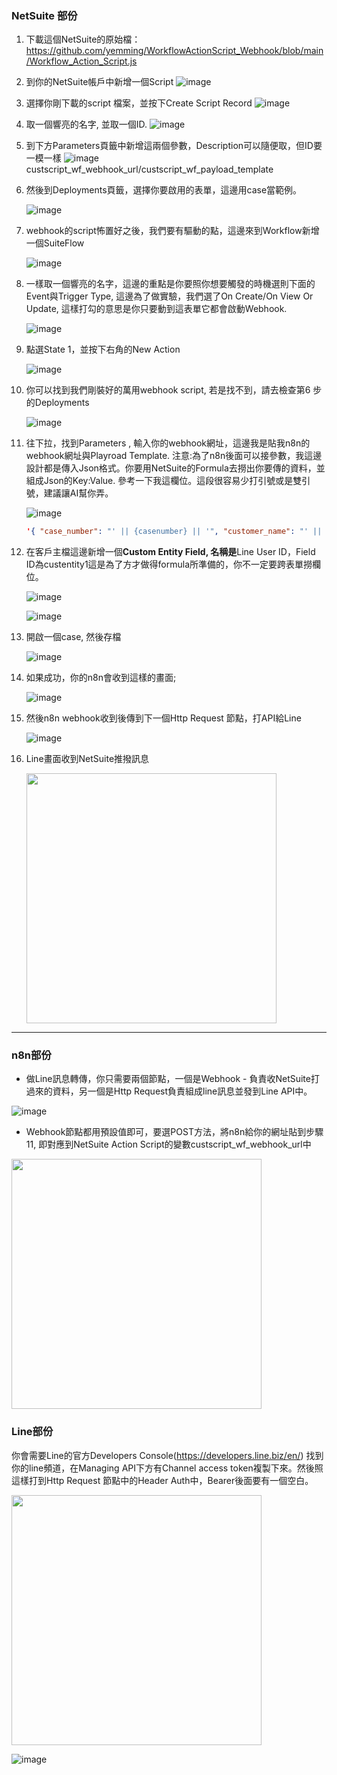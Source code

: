 ### NetSuite 部份

1. 下載這個NetSuite的原始檔：https://github.com/yemming/WorkflowActionScript_Webhook/blob/main/Workflow_Action_Script.js
2. 到你的NetSuite帳戶中新增一個Script
    ![image](https://github.com/user-attachments/assets/613b1538-a6bc-492e-a2ed-0ce74ec3f10d)    
3. 選擇你剛下載的script 檔案，並按下Create Script Record
    ![image](https://github.com/user-attachments/assets/bfdb5a18-87a6-4c1c-a327-8df7a46c0683)
4. 取一個響亮的名字, 並取一個ID.
    ![image](https://github.com/user-attachments/assets/9495730a-e61f-4699-a9f7-140f10fa2fd2)
5. 到下方Parameters頁籤中新增這兩個參數，Description可以隨便取，但ID要一模一樣
    ![image](https://github.com/user-attachments/assets/d6f097cd-4a24-491a-8e29-54b3d6f01779)
    custscript_wf_webhook_url/custscript_wf_payload_template    
6. 然後到Deployments頁籤，選擇你要啟用的表單，這邊用case當範例。
    
    ![image](https://github.com/user-attachments/assets/f9ddb71e-1f78-4130-afa1-1acbad28233a)
    
7. webhook的script怖置好之後，我們要有驅動的點，這邊來到Workflow新增一個SuiteFlow
    
    ![image](https://github.com/user-attachments/assets/3af72c04-0c7a-4606-a624-81f26ed50a16)
    
8. 一樣取一個響亮的名字，這邊的重點是你要照你想要觸發的時機選則下面的Event與Trigger Type, 這邊為了做實驗，我們選了On Create/On View Or Update, 這樣打勾的意思是你只要動到這表單它都會啟動Webhook.
    
    ![image](https://github.com/user-attachments/assets/201c6c14-ab68-4305-82a8-a80912738559)
    
9. 點選State 1，並按下右角的New Action
    
    ![image](https://github.com/user-attachments/assets/16a4ea86-32f7-4d2b-b161-1fb73df222b2)
    
10. 你可以找到我們剛裝好的萬用webhook script,  若是找不到，請去檢查第6 步的Deployments
    
    ![image](https://github.com/user-attachments/assets/f9afc58f-cce0-43ec-bb7e-3d1f40842993)
    

11. 往下拉，找到Parameters , 輸入你的webhook網址，這邊我是貼我n8n的webhook網址與Playroad Template. 注意:為了n8n後面可以接參數，我這邊設計都是傳入Json格式。你要用NetSuite的Formula去撈出你要傳的資料，並組成Json的Key:Value. 參考一下我這欄位。這段很容易少打引號或是雙引號，建議讓AI幫你弄。
    
    ![image](https://github.com/user-attachments/assets/099aac9d-d646-4315-a3c9-27e1c934c886)
    
    ```json
    '{ "case_number": "' || {casenumber} || '", "customer_name": "' || {company} || '", "customer_id": "' || {company.internalid} || '", "customer_line_field": "' || NVL({company.custentity1}, '') || '", "contact_phone": "' || {phone} || '", "contact_email": "' || {email} || '", "quick_note": "' || {quicknote} || '" }'
    
    ```
    
12. 在客戶主檔這邊新增一個**Custom Entity Field, 名稱是**Line User ID，Field ID為custentity1這是為了方才做得formula所準備的，你不一定要跨表單撈欄位。
    
    ![image](https://github.com/user-attachments/assets/4fa797e0-9c89-434f-9674-db1a4320d0ac)
    
    ![image](https://github.com/user-attachments/assets/f8f2a46f-5ba4-4351-ba98-a6387f9baaf6)
    
13. 開啟一個case, 然後存檔
    
    ![image](https://github.com/user-attachments/assets/2af0aed1-7561-4f42-80f6-c978459f8e1c)
    
14. 如果成功，你的n8n會收到這樣的畫面;
    
    ![image](https://github.com/user-attachments/assets/327d1275-d869-430b-b905-45d4de5483f7)
    
15. 然後n8n webhook收到後傳到下一個Http Request 節點，打API給Line
    
    ![image](https://github.com/user-attachments/assets/20980dd3-b1cf-4f8a-8616-c1a55fd11904)
    
16. Line畫面收到NetSuite推撥訊息
    
    <img src="https://github.com/user-attachments/assets/b00dd5ea-46d3-4a25-8df4-fe451d5e9682" width="400">    

---

### n8n部份

- 做Line訊息轉傳，你只需要兩個節點，一個是Webhook - 負責收NetSuite打過來的資料，另一個是Http Request負責組成line訊息並發到Line API中。

![image](https://github.com/user-attachments/assets/3ec6daea-468d-443a-8601-1619136a9f97)

- Webhook節點都用預設值即可，要選POST方法，將n8n給你的網址貼到步驟11, 即對應到NetSuite Action Script的變數custscript_wf_webhook_url中

 <img src="https://github.com/user-attachments/assets/6cd29555-99a9-4f44-8c8c-ee27c89d6850" width="400">  

### Line部份

你會需要Line的官方Developers Console(https://developers.line.biz/en/)
找到你的line頻道，在Managing API下方有Channel access token複製下來。然後照這樣打到Http Request 節點中的Header Auth中，Bearer後面要有一個空白。

<img src="https://github.com/user-attachments/assets/4ffda90f-f884-4717-9f75-1bd4759a5875" width="400">  

![image](https://github.com/user-attachments/assets/c732b706-1062-459e-9ceb-e6756c467661)

